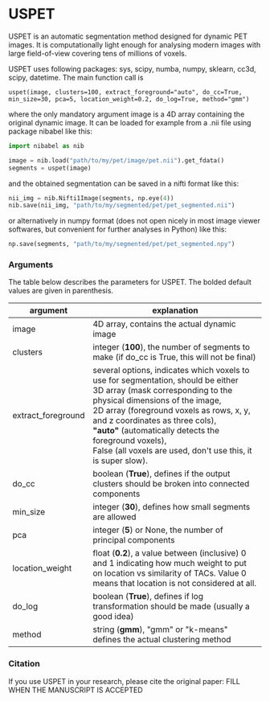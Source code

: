 # USPET

USPET is an automatic segmentation method designed for dynamic PET images. It is computationally light enough for analysing modern images with large field-of-view covering tens of millions of voxels.

USPET uses following packages: sys, scipy, numba, numpy, sklearn, cc3d, scipy, datetime. The main function call is

`uspet(image, clusters=100, extract_foreground="auto", do_cc=True, min_size=30, pca=5, location_weight=0.2, do_log=True, method="gmm")`

where the only mandatory argument image is a 4D array containing the original dynamic image. It can be loaded for example from a .nii file using package nibabel like this:

```python
import nibabel as nib

image = nib.load("path/to/my/pet/image/pet.nii").get_fdata()
segments = uspet(image)
```

and the obtained segmentation can be saved in a nifti format like this:

```python
nii_img = nib.Nifti1Image(segments, np.eye(4))
nib.save(nii_img, "path/to/my/segmented/pet/pet_segmented.nii")
```

or alternatively in numpy format (does not open nicely in most image viewer softwares, but convenient for further analyses in Python) like this:

```python
np.save(segments, "path/to/my/segmented/pet/pet_segmented.npy")
```

### Arguments

The table below describes the parameters for USPET. The bolded default values are given in parenthesis.

| argument | explanation | 
| -------- | ----------- |
| image | 4D array, contains the actual dynamic image |
| clusters | integer (**100**), the number of segments to make (if do_cc is True, this will not be final) |
| extract_foreground | several options, indicates which voxels to use for segmentation, should be either <br>3D array (mask corresponding to the physical dimensions of the image,<br>2D array (foreground voxels as rows, x, y, and z coordinates as three cols),<br>**"auto"** (automatically detects the foreground voxels),<br>False (all voxels are used, don't use this, it is super slow).  |
| do_cc | boolean (**True**), defines if the output clusters should be broken into connected components |
| min_size | integer (**30**), defines how small segments are allowed |
| pca | integer (**5**) or None, the number of principal components |
| location_weight | float (**0.2**), a value between (inclusive) 0 and 1 indicating how much weight to put on location vs similarity of TACs. Value 0 means that location is not considered at all. |
| do_log | boolean (**True**), defines if log transformation should be made (usually a good idea) |
| method | string (**gmm**),  "gmm" or "k-means" defines the actual clustering method |

### Citation
If you use USPET in your research, please cite the original paper: FILL WHEN THE MANUSCRIPT IS ACCEPTED
